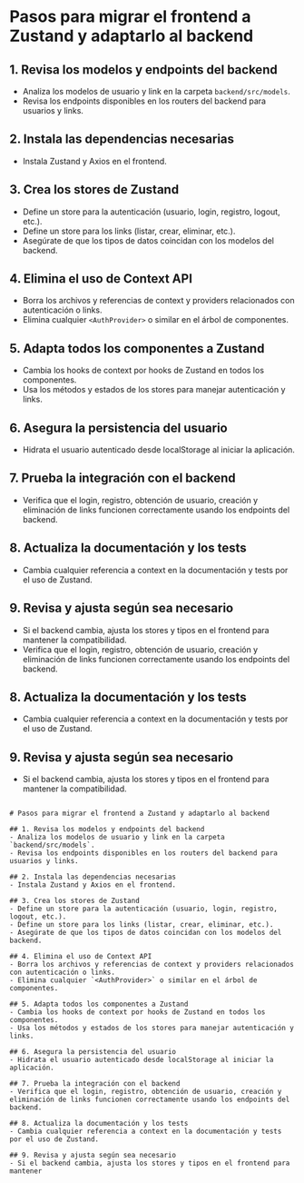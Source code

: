 # Pasos para migrar el frontend a Zustand y adaptarlo al backend

## 1. Revisa los modelos y endpoints del backend

- Analiza los modelos de usuario y link en la carpeta `backend/src/models`.
- Revisa los endpoints disponibles en los routers del backend para usuarios y links.

## 2. Instala las dependencias necesarias

- Instala Zustand y Axios en el frontend.

## 3. Crea los stores de Zustand

- Define un store para la autenticación (usuario, login, registro, logout, etc.).
- Define un store para los links (listar, crear, eliminar, etc.).
- Asegúrate de que los tipos de datos coincidan con los modelos del backend.

## 4. Elimina el uso de Context API

- Borra los archivos y referencias de context y providers relacionados con autenticación o links.
- Elimina cualquier `<AuthProvider>` o similar en el árbol de componentes.

## 5. Adapta todos los componentes a Zustand

- Cambia los hooks de context por hooks de Zustand en todos los componentes.
- Usa los métodos y estados de los stores para manejar autenticación y links.

## 6. Asegura la persistencia del usuario

- Hidrata el usuario autenticado desde localStorage al iniciar la aplicación.

## 7. Prueba la integración con el backend

- Verifica que el login, registro, obtención de usuario, creación y eliminación de links funcionen correctamente usando los endpoints del backend.

## 8. Actualiza la documentación y los tests

- Cambia cualquier referencia a context en la documentación y tests por el uso de Zustand.

## 9. Revisa y ajusta según sea necesario

- Si el backend cambia, ajusta los stores y tipos en el frontend para mantener la compatibilidad.
- Verifica que el login, registro, obtención de usuario, creación y eliminación de links funcionen correctamente usando los endpoints del backend.

## 8. Actualiza la documentación y los tests

- Cambia cualquier referencia a context en la documentación y tests por el uso de Zustand.

## 9. Revisa y ajusta según sea necesario

- Si el backend cambia, ajusta los stores y tipos en el frontend para mantener la compatibilidad.

```// filepath: c:\Users\myren\OneDrive\Documents\node\link-shortener\link-kly\ZUSTAND_MIGRACION.md

# Pasos para migrar el frontend a Zustand y adaptarlo al backend

## 1. Revisa los modelos y endpoints del backend
- Analiza los modelos de usuario y link en la carpeta `backend/src/models`.
- Revisa los endpoints disponibles en los routers del backend para usuarios y links.

## 2. Instala las dependencias necesarias
- Instala Zustand y Axios en el frontend.

## 3. Crea los stores de Zustand
- Define un store para la autenticación (usuario, login, registro, logout, etc.).
- Define un store para los links (listar, crear, eliminar, etc.).
- Asegúrate de que los tipos de datos coincidan con los modelos del backend.

## 4. Elimina el uso de Context API
- Borra los archivos y referencias de context y providers relacionados con autenticación o links.
- Elimina cualquier `<AuthProvider>` o similar en el árbol de componentes.

## 5. Adapta todos los componentes a Zustand
- Cambia los hooks de context por hooks de Zustand en todos los componentes.
- Usa los métodos y estados de los stores para manejar autenticación y links.

## 6. Asegura la persistencia del usuario
- Hidrata el usuario autenticado desde localStorage al iniciar la aplicación.

## 7. Prueba la integración con el backend
- Verifica que el login, registro, obtención de usuario, creación y eliminación de links funcionen correctamente usando los endpoints del backend.

## 8. Actualiza la documentación y los tests
- Cambia cualquier referencia a context en la documentación y tests por el uso de Zustand.

## 9. Revisa y ajusta según sea necesario
- Si el backend cambia, ajusta los stores y tipos en el frontend para mantener
```
